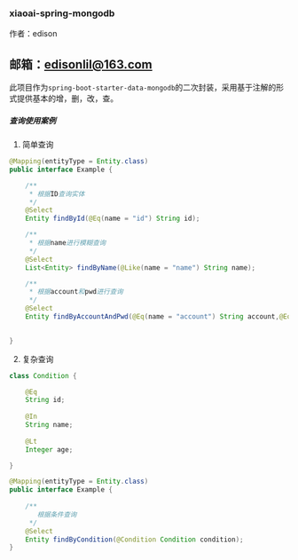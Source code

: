 ### xiaoai-spring-mongodb

作者：edison

邮箱：edisonlil@163.com
---

此项目作为`spring-boot-starter-data-mongodb`的二次封装，采用基于注解的形式提供基本的增，删，改，查。

##### 查询使用案例

1. 简单查询

```java
@Mapping(entityType = Entity.class)
public interface Example {

    /**
     * 根据ID查询实体
     */
    @Select
    Entity findById(@Eq(name = "id") String id);

    /**
     * 根据name进行模糊查询
     */
    @Select
    List<Entity> findByName(@Like(name = "name") String name);

    /**
     * 根据account和pwd进行查询
     */
    @Select
    Entity findByAccountAndPwd(@Eq(name = "account") String account,@Eq(name="pwd") String pwd);
    

}

```

2. 复杂查询


```java
class Condition {

    @Eq
    String id;
    
    @In
    String name;
    
    @Lt
    Integer age;

}

@Mapping(entityType = Entity.class)
public interface Example {
    
    /**
       根据条件查询
     */
    @Select
    Entity findByCondition(@Condition Condition condition);
}
```
